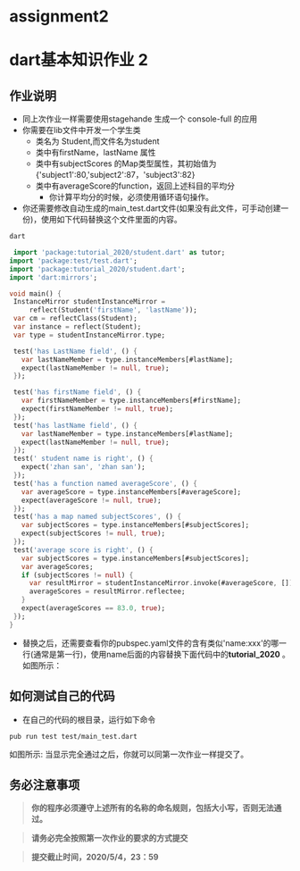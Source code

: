 # assignment2
# dart基本知识作业 2 
## 作业说明
- 同上次作业一样需要使用stagehande 生成一个 console-full 的应用
- 你需要在lib文件中开发一个学生类
    - 类名为 Student,而文件名为student
    - 类中有firstName，lastName 属性
    - 类中有subjectScores 的Map类型属性，其初始值为{'subject1':80,'subject2':87，'subject3':82}
    - 类中有averageScore的function，返回上述科目的平均分
      - 你计算平均分的时候，必须使用循环语句操作。
- 你还需要修改自动生成的main_test.dart文件(如果没有此文件，可手动创建一份)，使用如下代码替换这个文件里面的内容。
 ```dart
dart

  import 'package:tutorial_2020/student.dart' as tutor;
import 'package:test/test.dart';
import 'package:tutorial_2020/student.dart';
import 'dart:mirrors';

void main() {
  InstanceMirror studentInstanceMirror =
      reflect(Student('firstName', 'lastName'));
  var cm = reflectClass(Student);
  var instance = reflect(Student);
  var type = studentInstanceMirror.type;

  test('has LastName field', () {
    var lastNameMember = type.instanceMembers[#lastName];
    expect(lastNameMember != null, true);
  });

  test('has firstName field', () {
    var firstNameMember = type.instanceMembers[#firstName];
    expect(firstNameMember != null, true);
  });
  test('has lastName field', () {
    var lastNameMember = type.instanceMembers[#lastName];
    expect(lastNameMember != null, true);
  });
  test(' student name is right', () {
    expect('zhan san', 'zhan san');
  });
  test('has a function named averageScore', () {
    var averageScore = type.instanceMembers[#averageScore];
    expect(averageScore != null, true);
  });
  test('has a map named subjectScores', () {
    var subjectScores = type.instanceMembers[#subjectScores];
    expect(subjectScores != null, true);
  });
  test('average score is right', () {
    var subjectScores = type.instanceMembers[#subjectScores];
    var averageScores;
    if (subjectScores != null) {
      var resultMirror = studentInstanceMirror.invoke(#averageScore, []);
      averageScores = resultMirror.reflectee;
    }
    expect(averageScores == 83.0, true);
  });
}
```
- 替换之后，还需要查看你的pubspec.yaml文件的含有类似'name:xxx'的哪一行(通常是第一行)，使用name后面的内容替换下面代码中的**tutorial_2020** 。如图所示：


## 如何测试自己的代码
- 在自己的代码的根目录，运行如下命令
```
pub run test test/main_test.dart
```
如图所示:
当显示完全通过之后，你就可以同第一次作业一样提交了。
## 务必注意事项
> **你的程序必须遵守上述所有的名称的命名规则，包括大小写，否则无法通过。** 

> **请务必完全按照第一次作业的要求的方式提交**

> **提交截止时间，2020/5/4，23：59**